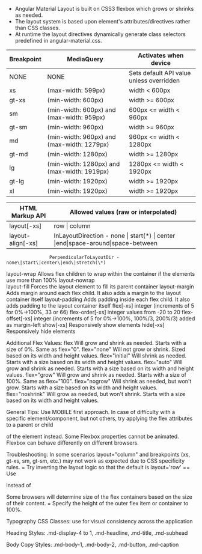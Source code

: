 - Angular Material Layout is built on CSS3 flexbox which grows or shrinks as needed.
- The layout system is based upon element's attributes/directives rather than CSS classes.
- At runtime the layout directives dynamically generate class selectors predefined in angular-material.css. 

Breakpoint | MediaQuery | Activates when device
--- | --- | ---
NONE | NONE	| Sets default API value unless overridden
xs | (max-width: 599px) | width < 600px
gt-xs | (min-width: 600px) | width >= 600px
sm | (min-width: 600px) and (max-width: 959px) | 600px <= width < 960px
gt-sm | (min-width: 960px) | width >= 960px
md | (min-width: 960px) and (max-width: 1279px) | 960px <= width < 1280px
gt-md | (min-width: 1280px) | width >= 1280px
lg | (min-width: 1280px) and (max-width: 1919px) | 1280px <= width < 1920px
gt-lg | (min-width: 1920px) | width >= 1920px
xl | (min-width: 1920px) | width >= 1920px

HTML Markup API | Allowed values (raw or interpolated)
--- | ---
layout[-xs] | row \| column
layout-align[-xs]	| InLayoutDirection - none \| start(\*) \| center \|end\|space-around\|space-between
                    PerpendicularToLayoutDir - none\|start\|center\|end\|stretch(\*)
                    

layout-wrap			Allows flex children to wrap within the container if the elements use more than 100%
layout-nowrap		
layout-fill			Forces the layout element to fill its parent container
layout-margin		Adds margin around each flex child. It also adds a margin to the layout container itself
layout-padding		Adds padding inside each flex child. It also adds padding to the layout container itself
flex[-xs]			integer (increments of 5 for 0%->100%, 33 or 66)
flex-order[-xs]		integer values from -20 to 20
flex-offset[-xs]	integer (increments of 5 for 0%->100%, 100%/3, 200%/3) added as margin-left
show[-xs]			Responsively show elements
hide[-xs]			Responsively hide elements

Additional Flex Values:
flex				Will grow and shrink as needed. Starts with a size of 0%. Same as flex="0".
flex="none"			Will not grow or shrink. Sized based on its width and height values.
flex="initial"		Will shrink as needed. Starts with a size based on its width and height values.
flex="auto"			Will grow and shrink as needed. Starts with a size based on its width and height values.
flex="grow"			Will grow and shrink as needed. Starts with a size of 100%. Same as flex="100".
flex="nogrow"		Will shrink as needed, but won't grow. Starts with a size based on its width and height values.
flex="noshrink"		Will grow as needed, but won't shrink. Starts with a size based on its width and height values.

General Tips:
Use MOBILE first approach.
In case of difficulty with a specific element/component, but not others, try applying the flex attributes to a parent or child <div> of the element instead.
Some Flexbox properties cannot be animated.
Flexbox can behave differently on different browsers.

Troubleshooting:
In some scenarios layout="column" and breakpoints (xs, gt-xs, sm, gt-sm, etc.) may not work as expected due to CSS specificity rules.
= Try inverting the layout logic so that the default is layout='row'
== Use <div layout='row' layout-xs="column" > instead of <div layout="column" layout-gt-xs="row">

Some browsers will determine size of the flex containers based on the size of their content.
= Specify the height of the outer flex item or container to 100%.

Typography CSS Classes: use for visual consistency across the application

Heading Styles:
.md-display-4 to 1, .md-headline, .md-title, .md-subhead

Body Copy Styles:
.md-body-1, .md-body-2, .md-button, .md-caption

